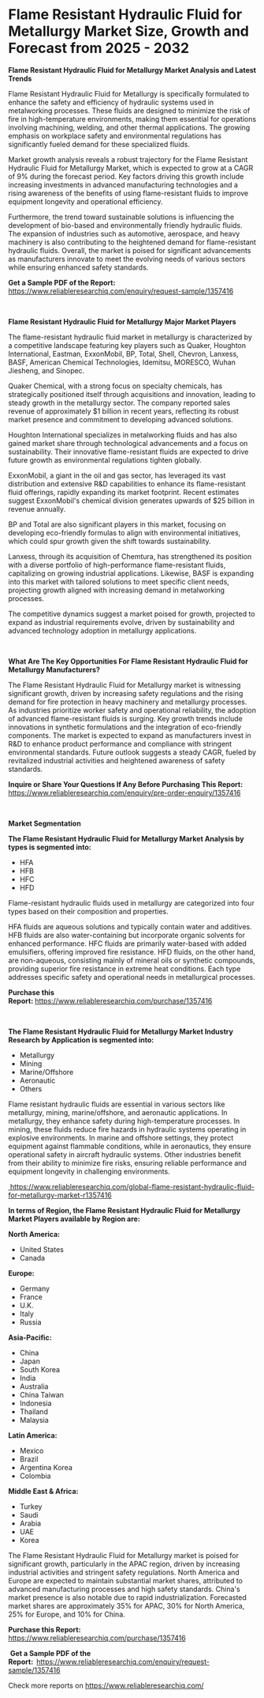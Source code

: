 <p><h1>Flame Resistant Hydraulic Fluid for Metallurgy Market Size, Growth and Forecast from 2025 - 2032</h1></p><p><strong>Flame Resistant Hydraulic Fluid for Metallurgy Market Analysis and Latest Trends</strong></p>
<p><p>Flame Resistant Hydraulic Fluid for Metallurgy is specifically formulated to enhance the safety and efficiency of hydraulic systems used in metalworking processes. These fluids are designed to minimize the risk of fire in high-temperature environments, making them essential for operations involving machining, welding, and other thermal applications. The growing emphasis on workplace safety and environmental regulations has significantly fueled demand for these specialized fluids.</p><p>Market growth analysis reveals a robust trajectory for the Flame Resistant Hydraulic Fluid for Metallurgy Market, which is expected to grow at a CAGR of 9% during the forecast period. Key factors driving this growth include increasing investments in advanced manufacturing technologies and a rising awareness of the benefits of using flame-resistant fluids to improve equipment longevity and operational efficiency. </p><p>Furthermore, the trend toward sustainable solutions is influencing the development of bio-based and environmentally friendly hydraulic fluids. The expansion of industries such as automotive, aerospace, and heavy machinery is also contributing to the heightened demand for flame-resistant hydraulic fluids. Overall, the market is poised for significant advancements as manufacturers innovate to meet the evolving needs of various sectors while ensuring enhanced safety standards.</p></p>
<p><strong>Get a Sample PDF of the Report:&nbsp;</strong> <a href="https://www.reliableresearchiq.com/enquiry/request-sample/1357416?utm_campaign=2122&utm_medium=2&utm_source=Github&utm_content=ia&utm_term=01022025&utm_id=flame-resistant-hydraulic-fluid-for-metallurgy">https://www.reliableresearchiq.com/enquiry/request-sample/1357416</a></p>
<p>&nbsp;</p>
<p><strong>Flame Resistant Hydraulic Fluid for Metallurgy Major Market Players</strong></p>
<p><p>The flame-resistant hydraulic fluid market in metallurgy is characterized by a competitive landscape featuring key players such as Quaker, Houghton International, Eastman, ExxonMobil, BP, Total, Shell, Chevron, Lanxess, BASF, American Chemical Technologies, Idemitsu, MORESCO, Wuhan Jiesheng, and Sinopec. </p><p>Quaker Chemical, with a strong focus on specialty chemicals, has strategically positioned itself through acquisitions and innovation, leading to steady growth in the metallurgy sector. The company reported sales revenue of approximately $1 billion in recent years, reflecting its robust market presence and commitment to developing advanced solutions.</p><p>Houghton International specializes in metalworking fluids and has also gained market share through technological advancements and a focus on sustainability. Their innovative flame-resistant fluids are expected to drive future growth as environmental regulations tighten globally.</p><p>ExxonMobil, a giant in the oil and gas sector, has leveraged its vast distribution and extensive R&D capabilities to enhance its flame-resistant fluid offerings, rapidly expanding its market footprint. Recent estimates suggest ExxonMobil's chemical division generates upwards of $25 billion in revenue annually.</p><p>BP and Total are also significant players in this market, focusing on developing eco-friendly formulas to align with environmental initiatives, which could spur growth given the shift towards sustainability.</p><p>Lanxess, through its acquisition of Chemtura, has strengthened its position with a diverse portfolio of high-performance flame-resistant fluids, capitalizing on growing industrial applications. Likewise, BASF is expanding into this market with tailored solutions to meet specific client needs, projecting growth aligned with increasing demand in metalworking processes.</p><p>The competitive dynamics suggest a market poised for growth, projected to expand as industrial requirements evolve, driven by sustainability and advanced technology adoption in metallurgy applications.</p></p>
<p>&nbsp;</p>
<p><strong>What Are The Key Opportunities For Flame Resistant Hydraulic Fluid for Metallurgy Manufacturers?</strong></p>
<p><p>The Flame Resistant Hydraulic Fluid for Metallurgy market is witnessing significant growth, driven by increasing safety regulations and the rising demand for fire protection in heavy machinery and metallurgy processes. As industries prioritize worker safety and operational reliability, the adoption of advanced flame-resistant fluids is surging. Key growth trends include innovations in synthetic formulations and the integration of eco-friendly components. The market is expected to expand as manufacturers invest in R&D to enhance product performance and compliance with stringent environmental standards. Future outlook suggests a steady CAGR, fueled by revitalized industrial activities and heightened awareness of safety standards.</p></p>
<p><strong>Inquire or Share Your Questions If Any Before Purchasing This Report:</strong> <a href="https://www.reliableresearchiq.com/enquiry/pre-order-enquiry/1357416?utm_campaign=2122&utm_medium=2&utm_source=Github&utm_content=ia&utm_term=01022025&utm_id=flame-resistant-hydraulic-fluid-for-metallurgy">https://www.reliableresearchiq.com/enquiry/pre-order-enquiry/1357416</a></p>
<p>&nbsp;</p>
<p><strong>Market Segmentation</strong></p>
<p><strong>The Flame Resistant Hydraulic Fluid for Metallurgy Market Analysis by types is segmented into:</strong></p>
<p><ul><li>HFA</li><li>HFB</li><li>HFC</li><li>HFD</li></ul></p>
<p><p>Flame-resistant hydraulic fluids used in metallurgy are categorized into four types based on their composition and properties. </p><p>HFA fluids are aqueous solutions and typically contain water and additives. HFB fluids are also water-containing but incorporate organic solvents for enhanced performance. HFC fluids are primarily water-based with added emulsifiers, offering improved fire resistance. HFD fluids, on the other hand, are non-aqueous, consisting mainly of mineral oils or synthetic compounds, providing superior fire resistance in extreme heat conditions. Each type addresses specific safety and operational needs in metallurgical processes.</p></p>
<p><strong>Purchase this Report:&nbsp;</strong><a href="https://www.reliableresearchiq.com/purchase/1357416?utm_campaign=2122&utm_medium=2&utm_source=Github&utm_content=ia&utm_term=01022025&utm_id=flame-resistant-hydraulic-fluid-for-metallurgy">https://www.reliableresearchiq.com/purchase/1357416</a></p>
<p>&nbsp;</p>
<p><strong>The Flame Resistant Hydraulic Fluid for Metallurgy Market Industry Research by Application is segmented into:</strong></p>
<p><ul><li>Metallurgy</li><li>Mining</li><li>Marine/Offshore</li><li>Aeronautic</li><li>Others</li></ul></p>
<p><p>Flame resistant hydraulic fluids are essential in various sectors like metallurgy, mining, marine/offshore, and aeronautic applications. In metallurgy, they enhance safety during high-temperature processes. In mining, these fluids reduce fire hazards in hydraulic systems operating in explosive environments. In marine and offshore settings, they protect equipment against flammable conditions, while in aeronautics, they ensure operational safety in aircraft hydraulic systems. Other industries benefit from their ability to minimize fire risks, ensuring reliable performance and equipment longevity in challenging environments.</p></p>
<p><a href="https://www.reliableresearchiq.com/global-flame-resistant-hydraulic-fluid-for-metallurgy-market-r1357416?utm_campaign=2122&utm_medium=2&utm_source=Github&utm_content=ia&utm_term=01022025&utm_id=flame-resistant-hydraulic-fluid-for-metallurgy">&nbsp;https://www.reliableresearchiq.com/global-flame-resistant-hydraulic-fluid-for-metallurgy-market-r1357416</a></p>
<p><strong>In terms of Region, the Flame Resistant Hydraulic Fluid for Metallurgy Market Players available by Region are:</strong></p>
<p>
    <p> <strong> North America: </strong>
        <ul>
            <li>United States</li>
            <li>Canada</li>
        </ul>
        </p> 
    <p> <strong> Europe: </strong>
        <ul>
            <li>Germany</li>
            <li>France</li>
            <li>U.K.</li>
            <li>Italy</li>
            <li>Russia</li>
        </ul>
        </p> 
    <p> <strong> Asia-Pacific: </strong>
        <ul>
            <li>China</li>
            <li>Japan</li>
            <li>South Korea</li>
            <li>India</li>
            <li>Australia</li>
            <li>China Taiwan</li>
            <li>Indonesia</li>
            <li>Thailand</li>
            <li>Malaysia</li>
        </ul>
        </p> 
    <p> <strong> Latin America: </strong>
        <ul>
            <li>Mexico</li>
            <li>Brazil</li>
            <li>Argentina Korea</li>
            <li>Colombia</li>
        </ul>
        </p> 
    <p> <strong> Middle East & Africa: </strong>
        <ul>
            <li>Turkey</li>
            <li>Saudi</li>
            <li>Arabia</li>
            <li>UAE</li>
            <li>Korea</li>
        </ul>
    </p>
    </p>
<p><p>The Flame Resistant Hydraulic Fluid for Metallurgy market is poised for significant growth, particularly in the APAC region, driven by increasing industrial activities and stringent safety regulations. North America and Europe are expected to maintain substantial market shares, attributed to advanced manufacturing processes and high safety standards. China's market presence is also notable due to rapid industrialization. Forecasted market shares are approximately 35% for APAC, 30% for North America, 25% for Europe, and 10% for China.</p></p>
<p><strong>Purchase this Report: </strong><a href="https://www.reliableresearchiq.com/purchase/1357416?utm_campaign=2122&utm_medium=2&utm_source=Github&utm_content=ia&utm_term=01022025&utm_id=flame-resistant-hydraulic-fluid-for-metallurgy">https://www.reliableresearchiq.com/purchase/1357416</a></p>
<p>&nbsp;<strong>Get a Sample PDF of the Report:&nbsp;&nbsp;</strong><a href="https://www.reliableresearchiq.com/enquiry/request-sample/1357416?utm_campaign=2122&utm_medium=2&utm_source=Github&utm_content=ia&utm_term=01022025&utm_id=flame-resistant-hydraulic-fluid-for-metallurgy">https://www.reliableresearchiq.com/enquiry/request-sample/1357416</a></p>
<p><strong></strong></p>
<p>Check more reports on <a href="https://www.reliableresearchiq.com/?utm_campaign=2122&utm_medium=2&utm_source=Github&utm_content=ia&utm_term=01022025&utm_id=flame-resistant-hydraulic-fluid-for-metallurgy">https://www.reliableresearchiq.com/</a></p>